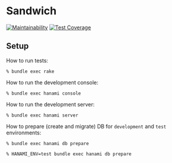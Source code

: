 # Sandwich

[![Maintainability](https://api.codeclimate.com/v1/badges/0b931040ab1af9b304d7/maintainability)](https://codeclimate.com/github/sausage-sandwich/ruby_sandwich/maintainability)
[![Test Coverage](https://api.codeclimate.com/v1/badges/0b931040ab1af9b304d7/test_coverage)](https://codeclimate.com/github/sausage-sandwich/ruby_sandwich/test_coverage)

## Setup

How to run tests:

```
% bundle exec rake
```

How to run the development console:

```
% bundle exec hanami console
```

How to run the development server:

```
% bundle exec hanami server
```

How to prepare (create and migrate) DB for `development` and `test` environments:

```
% bundle exec hanami db prepare

% HANAMI_ENV=test bundle exec hanami db prepare
```
